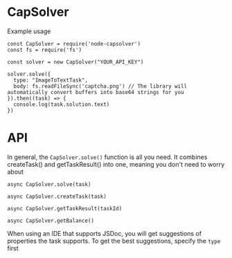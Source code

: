 # CapSolver

Example usage

```
const CapSolver = require('node-capsolver')
const fs = require('fs')

const solver = new CapSolver("YOUR_API_KEY")

solver.solve({
  type: "ImageToTextTask",
  body: fs.readFileSync('captcha.png') // The library will automatically convert buffers into base64 strings for you
}).then((task) => {
  console.log(task.solution.text)
})
```

# API

In general, the `CapSolver.solve()` function is all you need. It combines createTask() and getTaskResult() into one, meaning you don't need to worry about

`async CapSolver.solve(task)`

`async CapSolver.createTask(task)`

`async CapSolver.getTaskResult(taskId)`

`async CapSolver.getBalance()`

When using an IDE that supports JSDoc, you will get suggestions of properties the task supports. To get the best suggestions, specify the `type` first
